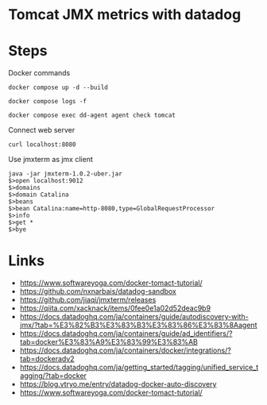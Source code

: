 # Tomcat JMX metrics with datadog

# Steps

Docker commands

```
docker compose up -d --build
```
```
docker compose logs -f
```
```
docker compose exec dd-agent agent check tomcat
```

Connect web server

```
curl localhost:8080
```

Use jmxterm as jmx client

```
java -jar jmxterm-1.0.2-uber.jar 
$>open localhost:9012
$>domains
$>domain Catalina
$>beans
$>bean Catalina:name=http-8080,type=GlobalRequestProcessor
$>info
$>get *
$>bye
```

# Links

* https://www.softwareyoga.com/docker-tomact-tutorial/
* https://github.com/nxnarbais/datadog-sandbox
* https://github.com/jiaqi/jmxterm/releases
* https://qiita.com/xacknack/items/0fee0e1a02d52deac9b9
* https://docs.datadoghq.com/ja/containers/guide/autodiscovery-with-jmx/?tab=%E3%82%B3%E3%83%B3%E3%83%86%E3%83%8Aagent
* https://docs.datadoghq.com/ja/containers/guide/ad_identifiers/?tab=docker%E3%83%A9%E3%83%99%E3%83%AB
* https://docs.datadoghq.com/ja/containers/docker/integrations/?tab=dockeradv2
* https://docs.datadoghq.com/ja/getting_started/tagging/unified_service_tagging/?tab=docker
* https://blog.vtryo.me/entry/datadog-docker-auto-discovery
* https://www.softwareyoga.com/docker-tomact-tutorial/
